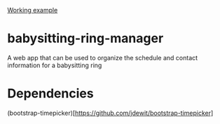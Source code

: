[Working example](http://coryklein.com/babysitting-ring-manager)

babysitting-ring-manager
========================

A web app that can be used to organize the schedule and contact information for a babysitting ring

Dependencies
============

(bootstrap-timepicker)[https://github.com/jdewit/bootstrap-timepicker]
